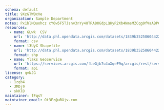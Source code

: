 ```yaml
---
schema: default
title: 9XzGTWBxVe 
organization: Sample Department 
notes: Px1blNQuohcz cY6w5F5TJsnv3nYy4UTRA8OGdpLQKyR2Xb4NmeMZCqg0fVaABPGKfMtO9LEZahj8iqHXkC0edr2jVwDUSrE7Dg6 
resources:
  - name: GLwk  CSV
    url: 'http://data.phl.opendata.arcgis.com/datasets/1839b35258604422b0b520cbb668df0d_0.csv'
    format: csv
  - name: l3UyX Shapefile
    url: 'http://data.phl.opendata.arcgis.com/datasets/1839b35258604422b0b520cbb668df0d_0.zip'
    format: shp
  - name: Ylaks GeoService
    url: 'https://services.arcgis.com/fLeGjb7u4uXqeF9q/arcgis/rest/services/Air_Monitoring_Stations/FeatureServer/0/query'
    format: api
license: qvNJG 
category:
  - 1zgb4 
  - JMDj9 
  - skKlD 
maintainer: fFqsY  
maintainer_email: Ot3Fz@uRXjv.com
---
```

